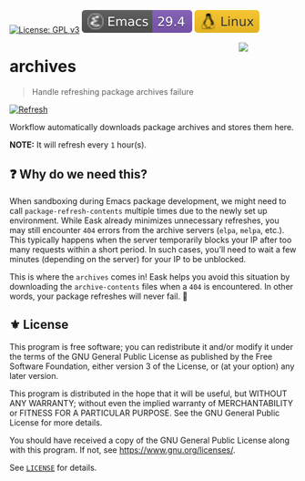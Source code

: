 [![License: GPL v3](https://img.shields.io/badge/License-GPL%20v3-blue.svg)](https://www.gnu.org/licenses/gpl-3.0)
[![Emacs Version](./badges/emacs.svg)](https://www.gnu.org/software/emacs/download.html)
[![](./badges/system.svg)](#)

<a href="#"><img align="right" src="https://raw.githubusercontent.com/emacs-eask/cli/master/docs/static/logo.png" width="20%"></a>
# archives
> Handle refreshing package archives failure

[![Refresh](https://github.com/emacs-eask/archives/actions/workflows/refresh.yml/badge.svg)](https://github.com/emacs-eask/archives/actions/workflows/refresh.yml)

Workflow automatically downloads package archives and stores them here.

**NOTE:** It will refresh every `1` hour(s).

## ❓ Why do we need this?

When sandboxing during Emacs package development, we might need to call
`package-refresh-contents` multiple times due to the newly set up
environment. While Eask already minimizes unnecessary refreshes, you
may still encounter `404` errors from the archive servers (`elpa`,
`melpa`, etc.). This typically happens when the server temporarily
blocks your IP after too many requests within a short period. In such
cases, you’ll need to wait a few minutes (depending on the server) for
your IP to be unblocked.

This is where the `archives` comes in! Eask helps you avoid this situation
by downloading the `archive-contents` files when a `404` is encountered.
In other words, your package refreshes will never fail. 🎉

## ⚜️ License

This program is free software; you can redistribute it and/or modify
it under the terms of the GNU General Public License as published by
the Free Software Foundation, either version 3 of the License, or
(at your option) any later version.

This program is distributed in the hope that it will be useful,
but WITHOUT ANY WARRANTY; without even the implied warranty of
MERCHANTABILITY or FITNESS FOR A PARTICULAR PURPOSE.  See the
GNU General Public License for more details.

You should have received a copy of the GNU General Public License
along with this program.  If not, see <https://www.gnu.org/licenses/>.

See [`LICENSE`](./LICENSE) for details.

